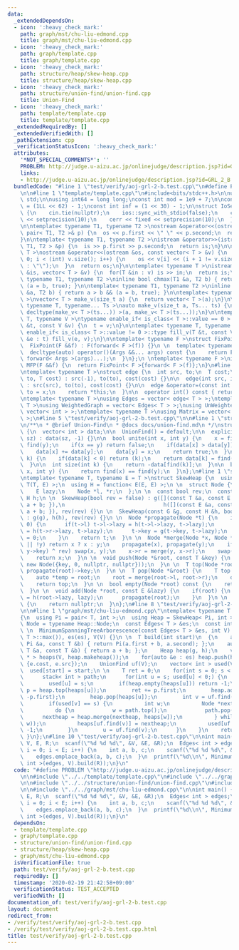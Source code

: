 ```yaml
---
data:
  _extendedDependsOn:
  - icon: ':heavy_check_mark:'
    path: graph/mst/chu-liu-edmond.cpp
    title: graph/mst/chu-liu-edmond.cpp
  - icon: ':heavy_check_mark:'
    path: graph/template.cpp
    title: graph/template.cpp
  - icon: ':heavy_check_mark:'
    path: structure/heap/skew-heap.cpp
    title: structure/heap/skew-heap.cpp
  - icon: ':heavy_check_mark:'
    path: structure/union-find/union-find.cpp
    title: Union-Find
  - icon: ':heavy_check_mark:'
    path: template/template.cpp
    title: template/template.cpp
  _extendedRequiredBy: []
  _extendedVerifiedWith: []
  _pathExtension: cpp
  _verificationStatusIcon: ':heavy_check_mark:'
  attributes:
    '*NOT_SPECIAL_COMMENTS*': ''
    PROBLEM: http://judge.u-aizu.ac.jp/onlinejudge/description.jsp?id=GRL_2_B
    links:
    - http://judge.u-aizu.ac.jp/onlinejudge/description.jsp?id=GRL_2_B
  bundledCode: "#line 1 \"test/verify/aoj-grl-2-b.test.cpp\"\n#define PROBLEM \"http://judge.u-aizu.ac.jp/onlinejudge/description.jsp?id=GRL_2_B\"\
    \n\n#line 1 \"template/template.cpp\"\n#include<bits/stdc++.h>\n\nusing namespace\
    \ std;\n\nusing int64 = long long;\nconst int mod = 1e9 + 7;\n\nconst int64 infll\
    \ = (1LL << 62) - 1;\nconst int inf = (1 << 30) - 1;\n\nstruct IoSetup {\n  IoSetup()\
    \ {\n    cin.tie(nullptr);\n    ios::sync_with_stdio(false);\n    cout << fixed\
    \ << setprecision(10);\n    cerr << fixed << setprecision(10);\n  }\n} iosetup;\n\
    \n\ntemplate< typename T1, typename T2 >\nostream &operator<<(ostream &os, const\
    \ pair< T1, T2 >& p) {\n  os << p.first << \" \" << p.second;\n  return os;\n\
    }\n\ntemplate< typename T1, typename T2 >\nistream &operator>>(istream &is, pair<\
    \ T1, T2 > &p) {\n  is >> p.first >> p.second;\n  return is;\n}\n\ntemplate< typename\
    \ T >\nostream &operator<<(ostream &os, const vector< T > &v) {\n  for(int i =\
    \ 0; i < (int) v.size(); i++) {\n    os << v[i] << (i + 1 != v.size() ? \" \"\
    \ : \"\");\n  }\n  return os;\n}\n\ntemplate< typename T >\nistream &operator>>(istream\
    \ &is, vector< T > &v) {\n  for(T &in : v) is >> in;\n  return is;\n}\n\ntemplate<\
    \ typename T1, typename T2 >\ninline bool chmax(T1 &a, T2 b) { return a < b &&\
    \ (a = b, true); }\n\ntemplate< typename T1, typename T2 >\ninline bool chmin(T1\
    \ &a, T2 b) { return a > b && (a = b, true); }\n\ntemplate< typename T = int64\
    \ >\nvector< T > make_v(size_t a) {\n  return vector< T >(a);\n}\n\ntemplate<\
    \ typename T, typename... Ts >\nauto make_v(size_t a, Ts... ts) {\n  return vector<\
    \ decltype(make_v< T >(ts...)) >(a, make_v< T >(ts...));\n}\n\ntemplate< typename\
    \ T, typename V >\ntypename enable_if< is_class< T >::value == 0 >::type fill_v(T\
    \ &t, const V &v) {\n  t = v;\n}\n\ntemplate< typename T, typename V >\ntypename\
    \ enable_if< is_class< T >::value != 0 >::type fill_v(T &t, const V &v) {\n  for(auto\
    \ &e : t) fill_v(e, v);\n}\n\ntemplate< typename F >\nstruct FixPoint : F {\n\
    \  FixPoint(F &&f) : F(forward< F >(f)) {}\n \n  template< typename... Args >\n\
    \  decltype(auto) operator()(Args &&... args) const {\n    return F::operator()(*this,\
    \ forward< Args >(args)...);\n  }\n};\n \ntemplate< typename F >\ninline decltype(auto)\
    \ MFP(F &&f) {\n  return FixPoint< F >{forward< F >(f)};\n}\n#line 1 \"graph/template.cpp\"\
    \ntemplate< typename T >\nstruct edge {\n  int src, to;\n  T cost;\n\n  edge(int\
    \ to, T cost) : src(-1), to(to), cost(cost) {}\n\n  edge(int src, int to, T cost)\
    \ : src(src), to(to), cost(cost) {}\n\n  edge &operator=(const int &x) {\n   \
    \ to = x;\n    return *this;\n  }\n\n  operator int() const { return to; }\n};\n\
    \ntemplate< typename T >\nusing Edges = vector< edge< T > >;\ntemplate< typename\
    \ T >\nusing WeightedGraph = vector< Edges< T > >;\nusing UnWeightedGraph = vector<\
    \ vector< int > >;\ntemplate< typename T >\nusing Matrix = vector< vector< T >\
    \ >;\n#line 5 \"test/verify/aoj-grl-2-b.test.cpp\"\n\n#line 1 \"structure/union-find/union-find.cpp\"\
    \n/**\n * @brief Union-Find\n * @docs docs/union-find.md\n */\nstruct UnionFind\
    \ {\n  vector< int > data;\n\n  UnionFind() = default;\n\n  explicit UnionFind(size_t\
    \ sz) : data(sz, -1) {}\n\n  bool unite(int x, int y) {\n    x = find(x), y =\
    \ find(y);\n    if(x == y) return false;\n    if(data[x] > data[y]) swap(x, y);\n\
    \    data[x] += data[y];\n    data[y] = x;\n    return true;\n  }\n\n  int find(int\
    \ k) {\n    if(data[k] < 0) return (k);\n    return data[k] = find(data[k]);\n\
    \  }\n\n  int size(int k) {\n    return -data[find(k)];\n  }\n\n  bool same(int\
    \ x, int y) {\n    return find(x) == find(y);\n  }\n};\n#line 1 \"structure/heap/skew-heap.cpp\"\
    \ntemplate< typename T, typename E = T >\nstruct SkewHeap {\n  using G = function<\
    \ T(T, E) >;\n  using H = function< E(E, E) >;\n \n  struct Node {\n    T key;\n\
    \    E lazy;\n    Node *l, *r;\n  };\n \n  const bool rev;\n  const G g;\n  const\
    \ H h;\n \n  SkewHeap(bool rev = false) : g([](const T &a, const E &b) { return\
    \ a + b; }),\n                               h([](const E &a, const E &b) { return\
    \ a + b; }), rev(rev) {}\n \n  SkewHeap(const G &g, const H &h, bool rev = false)\
    \ : g(g), h(h), rev(rev) {}\n \n  Node *propagate(Node *t) {\n    if(t->lazy !=\
    \ 0) {\n      if(t->l) t->l->lazy = h(t->l->lazy, t->lazy);\n      if(t->r) t->r->lazy\
    \ = h(t->r->lazy, t->lazy);\n      t->key = g(t->key, t->lazy);\n      t->lazy\
    \ = 0;\n    }\n    return t;\n  }\n \n  Node *merge(Node *x, Node *y) {\n    if(!x\
    \ || !y) return x ? x : y;\n    propagate(x), propagate(y);\n    if((x->key >\
    \ y->key) ^ rev) swap(x, y);\n    x->r = merge(y, x->r);\n    swap(x->l, x->r);\n\
    \    return x;\n  }\n \n  void push(Node *&root, const T &key) {\n    root = merge(root,\
    \ new Node({key, 0, nullptr, nullptr}));\n  }\n \n  T top(Node *root) {\n    return\
    \ propagate(root)->key;\n  }\n \n  T pop(Node *&root) {\n    T top = propagate(root)->key;\n\
    \    auto *temp = root;\n    root = merge(root->l, root->r);\n    delete temp;\n\
    \    return top;\n  }\n \n  bool empty(Node *root) const {\n    return !root;\n\
    \  }\n \n  void add(Node *root, const E &lazy) {\n    if(root) {\n      root->lazy\
    \ = h(root->lazy, lazy);\n      propagate(root);\n    }\n  }\n \n  Node *makeheap()\
    \ {\n    return nullptr;\n  }\n};\n#line 8 \"test/verify/aoj-grl-2-b.test.cpp\"\
    \n\n#line 1 \"graph/mst/chu-liu-edmond.cpp\"\ntemplate< typename T >\nstruct MinimumSpanningTreeArborescence\n\
    {\n  using Pi = pair< T, int >;\n  using Heap = SkewHeap< Pi, int >;\n  using\
    \ Node = typename Heap::Node;\n  const Edges< T > &es;\n  const int V;\n  T INF;\n\
    \ \n  MinimumSpanningTreeArborescence(const Edges< T > &es, int V) :\n      INF(numeric_limits<\
    \ T >::max()), es(es), V(V) {}\n \n  T build(int start)\n  {\n    auto g = [](const\
    \ Pi &a, const T &b) { return Pi(a.first + b, a.second); };\n    auto h = [](const\
    \ T &a, const T &b) { return a + b; };\n    Heap heap(g, h);\n    vector< Node\
    \ * > heaps(V, heap.makeheap());\n    for(auto &e : es) heap.push(heaps[e.to],\
    \ {e.cost, e.src});\n    UnionFind uf(V);\n    vector< int > used(V, -1);\n  \
    \  used[start] = start;\n \n    T ret = 0;\n    for(int s = 0; s < V; s++) {\n\
    \      stack< int > path;\n      for(int u = s; used[u] < 0;) {\n        path.push(u);\n\
    \        used[u] = s;\n        if(heap.empty(heaps[u])) return -1;\n        auto\
    \ p = heap.top(heaps[u]);\n        ret += p.first;\n        heap.add(heaps[u],\
    \ -p.first);\n        heap.pop(heaps[u]);\n        int v = uf.find(p.second);\n\
    \        if(used[v] == s) {\n          int w;\n          Node *nextheap = heap.makeheap();\n\
    \          do {\n            w = path.top();\n            path.pop();\n      \
    \      nextheap = heap.merge(nextheap, heaps[w]);\n          } while(uf.unite(v,\
    \ w));\n          heaps[uf.find(v)] = nextheap;\n          used[uf.find(v)] =\
    \ -1;\n        }\n        u = uf.find(v);\n      }\n    }\n    return ret;\n \
    \ }\n};\n#line 10 \"test/verify/aoj-grl-2-b.test.cpp\"\n\nint main() {\n  int\
    \ V, E, R;\n  scanf(\"%d %d %d\", &V, &E, &R);\n  Edges< int > edges;\n  for(int\
    \ i = 0; i < E; i++) {\n    int a, b, c;\n    scanf(\"%d %d %d\", &a, &b, &c);\n\
    \    edges.emplace_back(a, b, c);\n  }\n  printf(\"%d\\n\", MinimumSpanningTreeArborescence<\
    \ int >(edges, V).build(R));\n}\n"
  code: "#define PROBLEM \"http://judge.u-aizu.ac.jp/onlinejudge/description.jsp?id=GRL_2_B\"\
    \n\n#include \"../../template/template.cpp\"\n#include \"../../graph/template.cpp\"\
    \n\n#include \"../../structure/union-find/union-find.cpp\"\n#include \"../../structure/heap/skew-heap.cpp\"\
    \n\n#include \"../../graph/mst/chu-liu-edmond.cpp\"\n\nint main() {\n  int V,\
    \ E, R;\n  scanf(\"%d %d %d\", &V, &E, &R);\n  Edges< int > edges;\n  for(int\
    \ i = 0; i < E; i++) {\n    int a, b, c;\n    scanf(\"%d %d %d\", &a, &b, &c);\n\
    \    edges.emplace_back(a, b, c);\n  }\n  printf(\"%d\\n\", MinimumSpanningTreeArborescence<\
    \ int >(edges, V).build(R));\n}\n"
  dependsOn:
  - template/template.cpp
  - graph/template.cpp
  - structure/union-find/union-find.cpp
  - structure/heap/skew-heap.cpp
  - graph/mst/chu-liu-edmond.cpp
  isVerificationFile: true
  path: test/verify/aoj-grl-2-b.test.cpp
  requiredBy: []
  timestamp: '2020-02-19 21:42:58+09:00'
  verificationStatus: TEST_ACCEPTED
  verifiedWith: []
documentation_of: test/verify/aoj-grl-2-b.test.cpp
layout: document
redirect_from:
- /verify/test/verify/aoj-grl-2-b.test.cpp
- /verify/test/verify/aoj-grl-2-b.test.cpp.html
title: test/verify/aoj-grl-2-b.test.cpp
---
```

